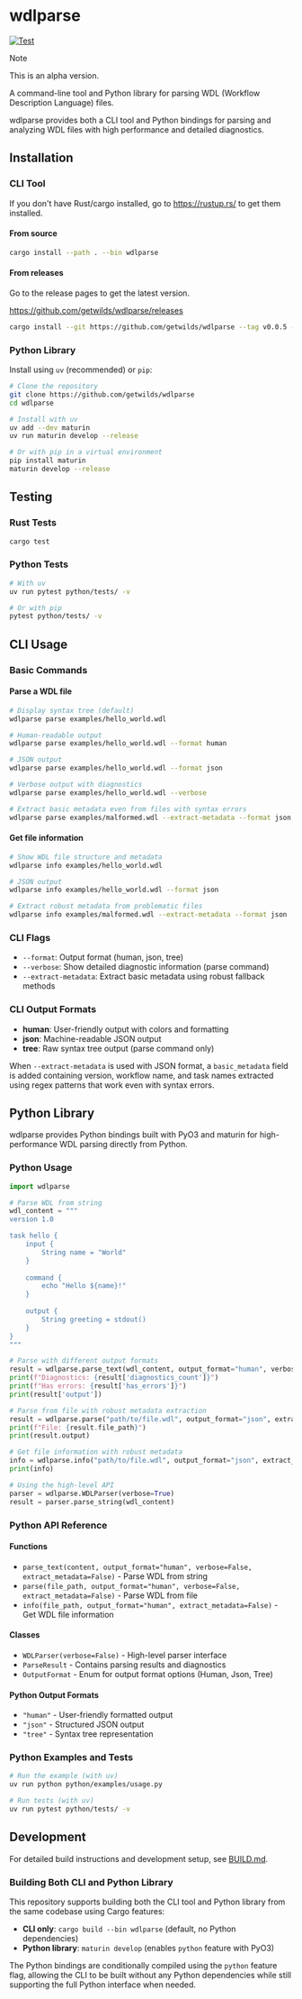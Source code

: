 # wdlparse

[![Test](https://github.com/getwilds/wdlparse/actions/workflows/test.yml/badge.svg)](https://github.com/getwilds/wdlparse/actions/workflows/test.yml)

> [!NOTE]
> This is an alpha version.

A command-line tool and Python library for parsing WDL (Workflow Description Language) files.

wdlparse provides both a CLI tool and Python bindings for parsing and analyzing WDL files with high performance and detailed diagnostics.

## Installation

### CLI Tool

If you don't have Rust/cargo installed, go to <https://rustup.rs/> to get them installed.

#### From source

```bash
cargo install --path . --bin wdlparse
```

#### From releases

Go to the release pages to get the latest version.

<https://github.com/getwilds/wdlparse/releases>

```bash
cargo install --git https://github.com/getwilds/wdlparse --tag v0.0.5 --bin wdlparse
```

### Python Library

Install using `uv` (recommended) or `pip`:

```bash
# Clone the repository
git clone https://github.com/getwilds/wdlparse
cd wdlparse

# Install with uv
uv add --dev maturin
uv run maturin develop --release

# Or with pip in a virtual environment
pip install maturin
maturin develop --release
```

## Testing

### Rust Tests
```bash
cargo test
```

### Python Tests
```bash
# With uv
uv run pytest python/tests/ -v

# Or with pip
pytest python/tests/ -v
```

## CLI Usage

### Basic Commands

#### Parse a WDL file

```bash
# Display syntax tree (default)
wdlparse parse examples/hello_world.wdl

# Human-readable output
wdlparse parse examples/hello_world.wdl --format human

# JSON output
wdlparse parse examples/hello_world.wdl --format json

# Verbose output with diagnostics
wdlparse parse examples/hello_world.wdl --verbose

# Extract basic metadata even from files with syntax errors
wdlparse parse examples/malformed.wdl --extract-metadata --format json
```

#### Get file information

```bash
# Show WDL file structure and metadata
wdlparse info examples/hello_world.wdl

# JSON output
wdlparse info examples/hello_world.wdl --format json

# Extract robust metadata from problematic files
wdlparse info examples/malformed.wdl --extract-metadata --format json
```

### CLI Flags

- `--format`: Output format (human, json, tree)
- `--verbose`: Show detailed diagnostic information (parse command)
- `--extract-metadata`: Extract basic metadata using robust fallback methods

### CLI Output Formats

- **human**: User-friendly output with colors and formatting
- **json**: Machine-readable JSON output
- **tree**: Raw syntax tree output (parse command only)

When `--extract-metadata` is used with JSON format, a `basic_metadata` field is added containing version, workflow name, and task names extracted using regex patterns that work even with syntax errors.

## Python Library

wdlparse provides Python bindings built with PyO3 and maturin for high-performance WDL parsing directly from Python.

### Python Usage

```python
import wdlparse

# Parse WDL from string
wdl_content = """
version 1.0

task hello {
    input {
        String name = "World"
    }
    
    command {
        echo "Hello ${name}!"
    }
    
    output {
        String greeting = stdout()
    }
}
"""

# Parse with different output formats
result = wdlparse.parse_text(wdl_content, output_format="human", verbose=True)
print(f"Diagnostics: {result['diagnostics_count']}")
print(f"Has errors: {result['has_errors']}")
print(result['output'])

# Parse from file with robust metadata extraction
result = wdlparse.parse("path/to/file.wdl", output_format="json", extract_metadata=True)
print(f"File: {result.file_path}")
print(result.output)

# Get file information with robust metadata
info = wdlparse.info("path/to/file.wdl", output_format="json", extract_metadata=True)
print(info)

# Using the high-level API
parser = wdlparse.WDLParser(verbose=True)
result = parser.parse_string(wdl_content)
```

### Python API Reference

#### Functions

- `parse_text(content, output_format="human", verbose=False, extract_metadata=False)` - Parse WDL from string
- `parse(file_path, output_format="human", verbose=False, extract_metadata=False)` - Parse WDL from file  
- `info(file_path, output_format="human", extract_metadata=False)` - Get WDL file information

#### Classes

- `WDLParser(verbose=False)` - High-level parser interface
- `ParseResult` - Contains parsing results and diagnostics
- `OutputFormat` - Enum for output format options (Human, Json, Tree)

#### Python Output Formats

- `"human"` - User-friendly formatted output
- `"json"` - Structured JSON output
- `"tree"` - Syntax tree representation

### Python Examples and Tests

```bash
# Run the example (with uv)
uv run python python/examples/usage.py

# Run tests (with uv)  
uv run pytest python/tests/ -v
```

## Development

For detailed build instructions and development setup, see [BUILD.md](BUILD.md).

### Building Both CLI and Python Library

This repository supports building both the CLI tool and Python library from the same codebase using Cargo features:

- **CLI only**: `cargo build --bin wdlparse` (default, no Python dependencies)
- **Python library**: `maturin develop` (enables `python` feature with PyO3)

The Python bindings are conditionally compiled using the `python` feature flag, allowing the CLI to be built without any Python dependencies while still supporting the full Python interface when needed.

